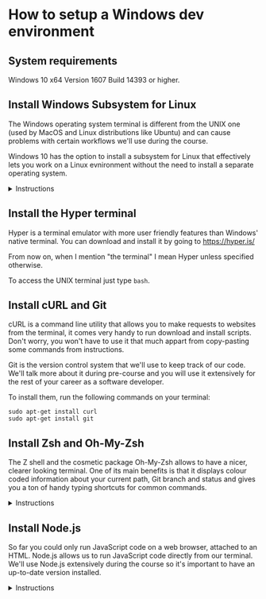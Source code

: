 # How to setup a Windows dev environment

## System requirements

Windows 10 x64 Version 1607 Build 14393 or higher.

## Install Windows Subsystem for Linux

The Windows operating system terminal is different from the UNIX one (used by MacOS and Linux distributions like Ubuntu) and can cause problems with certain workflows we'll use during the course.

Windows 10 has the option to install a subsystem for Linux that effectively lets you work on a Linux evnironment without the need to install a separate operating system.

<details>
<summary>Instructions</summary>

1. Go to **Settings -> Update and Security -> For developers** and turn **Developer mode** on.
2. Go to **Control Panel -> Programs and Features -> Turn Windows features on or off** and turn **Windows Subsystem for Linux** on and click 'OK'.
3. You'll be prompted to restart your computer, click on 'Restart now' to install this new feature.
4. After your computer has restarted, go to the Windows App Store, search for Ubuntu and click on 'Get'.
5. Once finished downloading, go to your start menu and search for 'bash' and hit 'Enter'.
6. This terminal will prompt you to create a UNIX user with a password. **Important:** note thsese down because you'll used them frequently.

For more details, see [this page on Microsoft Developer Network](https://msdn.microsoft.com/en-gb/commandline/wsl/install_guide)

</details>

## Install the Hyper terminal

Hyper is a terminal emulator with more user friendly features than Windows' native terminal. You can download and install it by going to https://hyper.is/

From now on, when I mention "the terminal" I mean Hyper unless specified otherwise.

To access the UNIX terminal just type `bash`.

## Install cURL and Git

cURL is a command line utility that allows you to make requests to websites from the terminal, it comes very handy to run download and install scripts. Don't worry, you won't have to use it that much appart from copy-pasting some commands from instructions. 

Git is the version control system that we'll use to keep track of our code. We'll talk more about it during pre-course and you will use it extensively for the rest of your career as a software developer.

To install them, run the following commands on your terminal:

```
sudo apt-get install curl
sudo apt-get install git
```

## Install Zsh and Oh-My-Zsh

The Z shell and the cosmetic package Oh-My-Zsh allows to have a nicer, clearer looking terminal. One of its main benefits is that it displays colour coded information about your current path, Git branch and status and gives you a ton of handy typing shortcuts for common commands.

<details>
<summary>Instructions</summary>

1. Install ZSH by ruunning the following command on your terminal:

```
sudo apt-get install zsh
```

2. Install `oh-my-zsh` by running the following command on your terminal:

```
curl -L https://raw.githubusercontent.com/robbyrussell/oh-my-zsh/master/tools/install.sh | bash
```

3. By default your terminal will start using bash and you can manually switch to zsh by simply typing `zsh`. We can automate this by following these steps:

  - On your terminal, type `nano ~/.bashrc`. This will open the bash configuration file (`.bashrc`) with the terminal text editor called `nano`.
  - At the beginning of the file add the following line (leave everything else as is):
    ```
    bash -c zsh
    ```
  - To save and exit type `Ctrl+X` then `y` and then hit `Enter`.

4. Currently, Hyper's default shell is Windows' native one, which you are not going to use that often. To make `bash` your default shell, follow these steps:

  - On Hyper, go to **Edit -> Preferences** (or type `Ctrl+,`). This will open a text file on Notepad.
  - On the text file (name `.hyper.js`) look for the part where it says `shell: '',`.
  - Replace that line with the following: `shell: 'C:\\Windows\\System32\\bash.exe',`, save and close the document.
  - When you restart your Hyper terminal it should immediately be using your nice ZSH + oh-my-zsh shell.
  
  Reference: [this tutorial](https://evdokimovm.github.io/windows/zsh/shell/syntax/highlighting/ohmyzsh/hyper/terminal/2017/02/24/how-to-install-zsh-and-oh-my-zsh-on-windows-10.html)

</details>

## Install Node.js

So far you could only run JavaScript code on a web browser, attached to an HTML. Node.js allows us to run JavaScript code directly from our terminal. We'll use Node.js extensively during the course so it's important to have an up-to-date version installed.

<details>
<summary>Instructions</summary>

1. Install `nvm` (Node Version Manager) by running this command:

```
curl -o- https://raw.githubusercontent.com/creationix/nvm/v0.33.4/install.sh | bash
```

2. Run `nano ~/.zshrc` and paste the following lines at the beginning of the file. Hit `Ctrl+X`, `y` and `Enter` to save and exit.

```
export NVM_DIR="$HOME/.nvm"
[ -s "$NVM_DIR/nvm.sh" ] && . "$NVM_DIR/nvm.sh" # This loads nvm
```

3. Restart your terminal.
4. To install the latest stable version of Node.js run this command:

```
nvm install node
```

5. To check the installation was successful run these commands:

```
node -v
npm -v
```

You should see version numbers like `8.4.0` and `5.3.0` or higher respectively.
</details>
